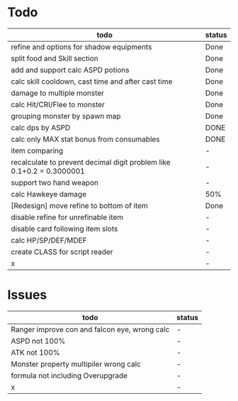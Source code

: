 # Todo

| todo                                                                  | status |
| --------------------------------------------------------------------- | ------ |
| refine and options for shadow equipments                              | Done   |
| split food and Skill section                                          | Done   |
| add and support calc ASPD potions                                     | Done   |
| calc skill cooldown, cast time and after cast time                    | Done   |
| damage to multiple monster                                            | Done   |
| calc Hit/CRI/Flee to monster                                          | Done   |
| grouping monster by spawn map                                         | Done   |
| calc dps by ASPD                                                      | DONE   |
| calc only MAX stat bonus from consumables                             | DONE   |
| item comparing                                                        | -      |
| recalculate to prevent decimal digit problem like 0.1+0.2 = 0.3000001 | -      |
| support two hand weapon                                               | -      |
| calc Hawkeye damage                                                   | 50%    |
| [Redesign] move refine to bottom of item                              | Done   |
| disable refine for unrefinable item                                   | -      |
| disable card following item slots                                     | -      |
| calc HP/SP/DEF/MDEF                                                   | -      |
| create CLASS for script reader                                        | -      |
| x                                                                     | -      |

# Issues

| todo                                          | status |
| --------------------------------------------- | ------ |
| Ranger improve con and falcon eye, wrong calc | -      |
| ASPD not 100%                                 | -      |
| ATK not 100%                                  | -      |
| Monster property multipiler wrong calc        | -      |
| formula not including Overupgrade             | -      |
| x                                             | -      |
